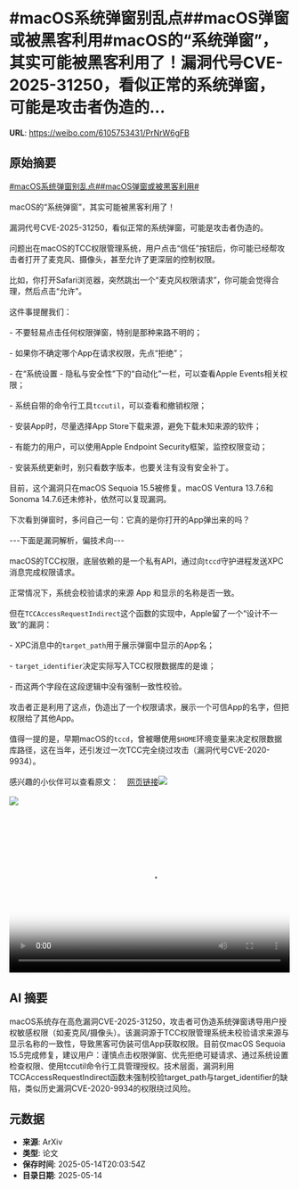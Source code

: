 # #macOS系统弹窗别乱点##macOS弹窗或被黑客利用#macOS的“系统弹窗”，其实可能被黑客利用了！漏洞代号CVE-2025-31250，看似正常的系统弹窗，可能是攻击者伪造的...

**URL**: https://weibo.com/6105753431/PrNrW6gFB

## 原始摘要

<a href="https://m.weibo.cn/search?containerid=231522type%3D1%26t%3D10%26q%3D%23macOS%E7%B3%BB%E7%BB%9F%E5%BC%B9%E7%AA%97%E5%88%AB%E4%B9%B1%E7%82%B9%23&amp;extparam=%23macOS%E7%B3%BB%E7%BB%9F%E5%BC%B9%E7%AA%97%E5%88%AB%E4%B9%B1%E7%82%B9%23" data-hide=""><span class="surl-text">#macOS系统弹窗别乱点#</span></a><a href="https://m.weibo.cn/search?containerid=231522type%3D1%26t%3D10%26q%3D%23macOS%E5%BC%B9%E7%AA%97%E6%88%96%E8%A2%AB%E9%BB%91%E5%AE%A2%E5%88%A9%E7%94%A8%23&amp;extparam=%23macOS%E5%BC%B9%E7%AA%97%E6%88%96%E8%A2%AB%E9%BB%91%E5%AE%A2%E5%88%A9%E7%94%A8%23" data-hide=""><span class="surl-text">#macOS弹窗或被黑客利用#</span></a><br><br>macOS的“系统弹窗”，其实可能被黑客利用了！<br><br>漏洞代号CVE-2025-31250，看似正常的系统弹窗，可能是攻击者伪造的。<br><br>问题出在macOS的TCC权限管理系统，用户点击“信任”按钮后，你可能已经帮攻击者打开了麦克风、摄像头，甚至允许了更深层的控制权限。<br><br>比如，你打开Safari浏览器，突然跳出一个“麦克风权限请求”，你可能会觉得合理，然后点击“允许”。<br><br>这件事提醒我们：<br><br>- 不要轻易点击任何权限弹窗，特别是那种来路不明的；<br><br>- 如果你不确定哪个App在请求权限，先点“拒绝”；<br><br>- 在“系统设置 - 隐私与安全性”下的“自动化”一栏，可以查看Apple Events相关权限；<br><br>- 系统自带的命令行工具`tccutil`，可以查看和撤销权限；<br><br>- 安装App时，尽量选择App Store下载来源，避免下载未知来源的软件；<br><br>- 有能力的用户，可以使用Apple Endpoint Security框架，监控权限变动；<br><br>- 安装系统更新时，别只看数字版本，也要关注有没有安全补丁。<br><br>目前，这个漏洞只在macOS Sequoia 15.5被修复。macOS Ventura 13.7.6和Sonoma 14.7.6还未修补，依然可以复现漏洞。<br><br>下次看到弹窗时，多问自己一句：它真的是你打开的App弹出来的吗？<br><br>---下面是漏洞解析，偏技术向---<br><br>macOS的TCC权限，底层依赖的是一个私有API，通过向`tccd`守护进程发送XPC消息完成权限请求。<br><br>正常情况下，系统会校验请求的来源 App 和显示的名称是否一致。<br><br>但在`TCCAccessRequestIndirect`这个函数的实现中，Apple留了一个“设计不一致”的漏洞：<br><br>- XPC消息中的`target_path`用于展示弹窗中显示的App名；<br><br>- `target_identifier`决定实际写入TCC权限数据库的是谁；<br><br>- 而这两个字段在这段逻辑中没有强制一致性校验。<br><br>攻击者正是利用了这点，伪造出了一个权限请求，展示一个可信App的名字，但把权限给了其他App。<br><br>值得一提的是，早期macOS的`tccd`，曾被曝使用`$HOME`环境变量来决定权限数据库路径，这在当年，还引发过一次TCC完全绕过攻击（漏洞代号CVE-2020-9934）。<br><br>感兴趣的小伙伴可以查看原文：<a href="https://weibo.cn/sinaurl?u=https%3A%2F%2Fwts.dev%2Fposts%2Ftcc-who%2F" data-hide=""><span class="url-icon"><img style="width: 1rem;height: 1rem" src="https://h5.sinaimg.cn/upload/2015/09/25/3/timeline_card_small_web_default.png" referrerpolicy="no-referrer"></span><span class="surl-text">网页链接</span></a><img style="" src="https://tvax2.sinaimg.cn/large/006Fd7o3gy1i1f4lhlbeej30ko0jsgqj.jpg" referrerpolicy="no-referrer"><br><br><img style="" src="https://tvax4.sinaimg.cn/large/006Fd7o3ly1i1f4nun2lej31e20u0gnq.jpg" referrerpolicy="no-referrer"><br><br><br clear="both"><div style="clear: both"></div><video controls="controls" poster="https://tvax3.sinaimg.cn/orj480/006Fd7o3ly1i1f4nuqhuqj31e20u0gnq.jpg" style="width: 100%"><source src="https://f.video.weibocdn.com/o0/UbwFvvTIlx08oeTPIUhy010412007zUc0E010.mp4?label=mp4_720p&amp;template=1200x720.25.0&amp;ori=0&amp;ps=1CwnkDw1GXwCQx&amp;Expires=1747256555&amp;ssig=8KwFXVNh11&amp;KID=unistore,video"><source src="https://f.video.weibocdn.com/o0/iWwfpVzOlx08oeTPrvTO010412004hbb0E010.mp4?label=mp4_hd&amp;template=800x480.25.0&amp;ori=0&amp;ps=1CwnkDw1GXwCQx&amp;Expires=1747256555&amp;ssig=gEA2Yk5OJj&amp;KID=unistore,video"><source src="https://f.video.weibocdn.com/o0/te6X0KAHlx08oeTPeP1S010412002WMe0E010.mp4?label=mp4_ld&amp;template=600x360.25.0&amp;ori=0&amp;ps=1CwnkDw1GXwCQx&amp;Expires=1747256555&amp;ssig=GIr6ku1Uyi&amp;KID=unistore,video"><p>视频无法显示，请前往<a href="https://video.weibo.com/show?fid=1034%3A5166248854749235" target="_blank" rel="noopener noreferrer">微博视频</a>观看。</p></video>

## AI 摘要

macOS系统存在高危漏洞CVE-2025-31250，攻击者可伪造系统弹窗诱导用户授权敏感权限（如麦克风/摄像头）。该漏洞源于TCC权限管理系统未校验请求来源与显示名称的一致性，导致黑客可伪装可信App获取权限。目前仅macOS Sequoia 15.5完成修复，建议用户：谨慎点击权限弹窗、优先拒绝可疑请求、通过系统设置检查权限、使用tccutil命令行工具管理授权。技术层面，漏洞利用TCCAccessRequestIndirect函数未强制校验target_path与target_identifier的缺陷，类似历史漏洞CVE-2020-9934的权限绕过风险。

## 元数据

- **来源**: ArXiv
- **类型**: 论文
- **保存时间**: 2025-05-14T20:03:54Z
- **目录日期**: 2025-05-14

